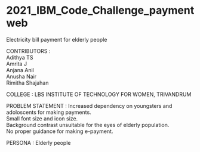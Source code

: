 # 2021_IBM_Code_Challenge_paymentweb
Electricity bill payment for elderly people

CONTRIBUTORS :<br/>
Adithya TS <br/>
Amrita J<br/>
Anjana Anil<br/>
Anusha Nair<br>
Rimitha Shajahan<br/>

COLLEGE : LBS INSTITUTE OF TECHNOLOGY FOR WOMEN, TRIVANDRUM 

PROBLEM STATEMENT : 
Increased dependency on youngsters and adoloscents  for making payments.<br/>
Small font size and icon size.<br/>
Background contrast unsuitable for the eyes of elderly population.<br/>
No proper guidance for making e-payment.<br/>
                   
PERSONA : Elderly people





